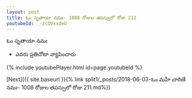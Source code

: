 ```yaml
---
layout: post
title: ఓం సృతాయా నమః- 1008 రోజుల తపస్సులో రోజు 212
youtubeId: _-zcOVxxdeU
---
```

 
 
 ఓం సృతాయా నమః  
 
 -  ఎవరు ప్రతిచోటా వ్యాపించారు 
 
  
 
  
 
 
 
 
 
 


{% include youtubePlayer.html id=page.youtubeId %}
 
[Next]({{ site.baseurl }}{% link  split1/_posts/2018-06-03-ఓం మహీ చారిణే నమః- 1008 రోజుల తపస్సులో రోజు 211.md%})
 
